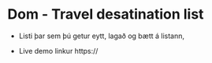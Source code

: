 # Dom - Travel desatination list

* Listi þar sem þú getur eytt, lagað og bætt á listann, 

* Live demo linkur https://